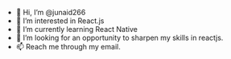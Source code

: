 - 👋 Hi, I’m @junaid266
- 👀 I’m interested in React.js
- 🌱 I’m currently learning React Native
- 💞️ I’m looking for an opportunity to sharpen my skills in reactjs.
- 📫 Reach me through my email. 

<!---
junaid266/junaid266 is a ✨ special ✨ repository because its `README.md` (this file) appears on your GitHub profile.
You can click the Preview link to take a look at your changes.
--->
